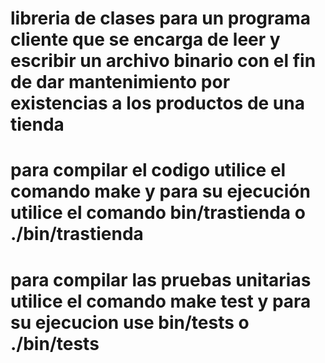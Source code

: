 # libreria de clases para un programa cliente que se encarga de leer y escribir un archivo binario con el fin de dar mantenimiento por existencias a los productos de una tienda

# para compilar el codigo utilice el comando make y para su ejecución utilice el comando bin/trastienda o ./bin/trastienda

# para compilar las pruebas unitarias utilice el comando make test y para su ejecucion use bin/tests o ./bin/tests
